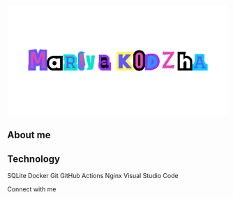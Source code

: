 ![Header](https://github.com/ShunyaBo/shunyabo/blob/main/assets/undefined.gif)

## About me

## Technology
<!-- # ![Python](https://img.shields.io/badge/-Python-6157ff?style=for-the-badge&logo=Python&logoColor=e546b5) ![Django](https://img.shields.io/badge/-Django-000000?style=for-the-badge&logo=Django&logoColor=ffffff) ![Django REST framework](https://img.shields.io/badge/Django%20REST%20framework-ff1709?style=for-the-badge&logo=django&logoColor=white&color=00e5cc&labelColor=00e5cc) ![Django REST framework](https://img.shields.io/badge/-Django%20REST%20framework-00e5cc) ![Pytest](https://img.shields.io/badge/-Pytest-3191ff?style=for-the-badge&logo=Pytest&logoColor=c94bb7) ![Postman](https://img.shields.io/badge/-Postman-grey?style=for-the-badge&logo=Postman&logoColor=00e5cc) ![JWT + Djoser](https://img.shields.io/badge/-JWT%20%2B%20Djoser-9933ff?style=for-the-badge&logo=JWT%20%2B%20Djoser&logoColor=000000) ![SQLite](https://img.shields.io/badge/-SQLite-3191ff?style=for-the-badge&logo=SQLite&logoColor=c94bb7) ![Docker](https://img.shields.io/badge/-Docker-3191ff?style=for-the-badge&logo=Docker&logoColor=c94bb7) ![Git](https://img.shields.io/badge/-Git-3191ff?style=for-the-badge&logo=Git&logoColor=c94bb7) ![GitHub Actions](https://img.shields.io/badge/-GitHub%20Actions-3191ff?style=for-the-badge&logo=GitHub%20Actions&logoColor=c94bb7) ![Nginx](https://img.shields.io/badge/-Nginx-3191ff?style=for-the-badge&logo=Nginx&logoColor=c94bb7) ![Visual Studio Code](https://img.shields.io/badge/-Visual%20Studio%20Code-3191ff?style=for-the-badge&logo=Visual%20Studio%20Code&logoColor=c94bb7) -->
SQLite Docker Git GitHub Actions Nginx Visual Studio Code


Connect with me
